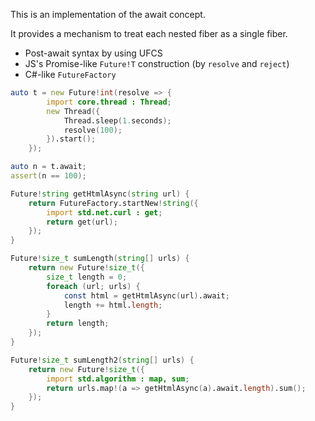 This is an implementation of the await concept.

It provides a mechanism to treat each nested fiber as a single fiber.

- Post-await syntax by using UFCS
- JS's Promise-like `Future!T` construction (by `resolve` and `reject`)
- C#-like `FutureFactory`

```d
auto t = new Future!int(resolve => {
        import core.thread : Thread;
        new Thread({
            Thread.sleep(1.seconds);
            resolve(100);
        }).start();
    });

auto n = t.await;
assert(n == 100);
```

```d
Future!string getHtmlAsync(string url) {
    return FutureFactory.startNew!string({
        import std.net.curl : get;
        return get(url);
    });
}

Future!size_t sumLength(string[] urls) {
    return new Future!size_t({
        size_t length = 0;
        foreach (url; urls) {
            const html = getHtmlAsync(url).await;
            length += html.length;
        }
        return length;
    });
}

Future!size_t sumLength2(string[] urls) {
    return new Future!size_t({
        import std.algorithm : map, sum;
        return urls.map!(a => getHtmlAsync(a).await.length).sum();
    });
}
```
